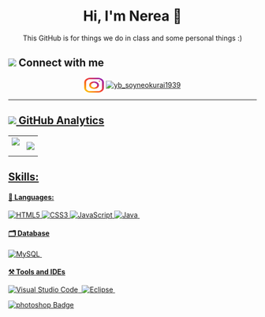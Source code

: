 <div align="center">
  <h1 align="center">Hi, I'm Nerea 🐲</h1>
<p>This GitHub is for things we do in class and some personal things :)</p>

</div>

<!-- Contacta -->
<div>
  
## <img src="https://i.giphy.com/media/v1.Y2lkPTc5MGI3NjExYWVlNTE2MzY5MjMyeHF4bDcxa3Z6dHhranZnZzhmb3NqeWs4d2NzaCZlcD12MV9pbnRlcm5hbF9naWZfYnlfaWQmY3Q9cw/Bnj5T26Chn849WVtBa/giphy.gif" width="50px"> Connect with me


<div align="center">

<a href="https://www.instagram.com/_soyneokurai_13/" target="blank"><img align="center" src="https://raw.githubusercontent.com/SubhadeepZilong/SubhadeepZilong/main/icons/Social/instagram.svg" alt="instagram|_soyneokurai_13" height="30" width="40" /></a>
<a href="https://www.youtube.com/@soyneokurai1939" target="blank"> <img align = "center" src = "https://static-00.iconduck.com/assets.00/youtube-icon-2048x2048-gedp2icy.png" alt= "yb_soyneokurai1939" height="30">
</div>
</div>

---

<!-- Analisis de GitHub -->
## <img src="https://media.giphy.com/media/iY8CRBdQXODJSCERIr/giphy.gif" width="30px"> GitHub Analytics
<p align="center">
<table align="center">
<tr border="none">
<td width="50%" align="center">
  <img  align="center"  src="https://github-readme-stats.vercel.app/api?username=nereazj544&theme=dark&show_icons=true&count_private=true" />
  <br></br>
</td>
<td width="50%" align="center">
  <img  align="center"  src="https://github-readme-stats.anuraghazra1.vercel.app/api/top-langs/?username=nereazj544&theme=dark&hide_border=false&no-bg=true&no-frame=true&langs_count=10"/>
  </td>
</tr>
</table>

<!-- Habilidades -->
## Skills:

#### 💬 Languages:

![HTML5](https://img.shields.io/badge/HTML5%20-%23E34F26.svg?style=for-the-badge&logo=html5&logoColor=white)
![CSS3](https://img.shields.io/badge/CSS%20-%231572B6.svg?style=for-the-badge&logo=css3&logoColor=white)
![JavaScript](https://img.shields.io/badge/JavaScript%20-%23F7DF1E.svg?style=for-the-badge&logo=javascript&logoColor=black)
![Java](https://img.shields.io/badge/Java-ED8B00?style=for-the-badge&logo=java&logoColor=white)&nbsp;

#### 🗂️ Database
![MySQL](https://img.shields.io/badge/MySQL-00000F?style=for-the-badge&logo=mysql&logoColor=white)&nbsp;

#### ⚒️ Tools and IDEs

![Visual Studio Code](https://img.shields.io/badge/Visual%20Studio%20Code-0078d7.svg?style=for-the-badge&logo=visual-studio-code&logoColor=white)&nbsp;
![Eclipse](https://img.shields.io/badge/Eclipse-FE7A16.svg?style=for-the-badge&logo=Eclipse&logoColor=white)&nbsp;

[![photoshop Badge](https://img.shields.io/badge/-Photoshop-26C9FF?style=flat&logo=Adobe-Photoshop&logoColor=white)](https://github.com/search?q=user%3Azmcx16&type=Repositories)

